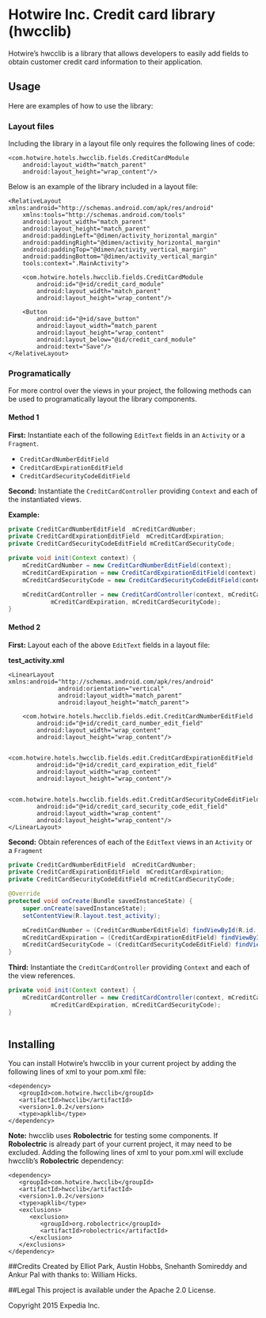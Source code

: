 # Hotwire Inc. Credit card library (hwcclib)

Hotwire’s hwcclib is a library that allows developers to easily add fields to obtain customer credit card information to their application.

## Usage

Here are examples of how to use the library:

### Layout files
Including the library in a layout file only requires the following lines of code:

```
<com.hotwire.hotels.hwcclib.fields.CreditCardModule
    android:layout_width="match_parent"
    android:layout_height="wrap_content"/>
```

Below is an example of the library included in a layout file:

```
<RelativeLayout xmlns:android="http://schemas.android.com/apk/res/android"
    xmlns:tools="http://schemas.android.com/tools"
    android:layout_width="match_parent"
    android:layout_height="match_parent"
    android:paddingLeft="@dimen/activity_horizontal_margin"
    android:paddingRight="@dimen/activity_horizontal_margin"
    android:paddingTop="@dimen/activity_vertical_margin"
    android:paddingBottom="@dimen/activity_vertical_margin"
    tools:context=".MainActivity">

    <com.hotwire.hotels.hwcclib.fields.CreditCardModule
        android:id="@+id/credit_card_module"
        android:layout_width="match_parent"
        android:layout_height="wrap_content"/>

    <Button
        android:id="@+id/save_button"
        android:layout_width=“match_parent
        android:layout_height="wrap_content"
        android:layout_below="@id/credit_card_module"
        android:text="Save"/>
</RelativeLayout>
```

### Programatically

For more control over the views in your project, the following methods can be used to programatically layout the library components.

#### Method 1

**First:** Instantiate each of the following `EditText` fields in an `Activity` or a `Fragment`.

- `CreditCardNumberEditField`
- `CreditCardExpirationEditField`
- `CreditCardSecurityCodeEditField`

**Second:** Instantiate the `CreditCardController` providing `Context` and each of the instantiated views.

**Example:**

```java
private CreditCardNumberEditField  mCreditCardNumber;
private CreditCardExpirationEditField  mCreditCardExpiration;
private CreditCardSecurityCodeEditField mCreditCardSecurityCode;

private void init(Context context) {
    mCreditCardNumber = new CreditCardNumberEditField(context);
    mCreditCardExpiration = new CreditCardExpirationEditField(context);
    mCreditCardSecurityCode = new CreditCardSecurityCodeEditField(context);

    mCreditCardController = new CreditCardController(context, mCreditCardNumber,
            mCreditCardExpiration, mCreditCardSecurityCode);
}
```

#### Method 2

**First:** Layout each of the above `EditText` fields in a layout file:

**test_activity.xml**
```
<LinearLayout xmlns:android="http://schemas.android.com/apk/res/android"
              android:orientation="vertical"
              android:layout_width="match_parent"
              android:layout_height="match_parent">

    <com.hotwire.hotels.hwcclib.fields.edit.CreditCardNumberEditField
        android:id="@+id/credit_card_number_edit_field"
        android:layout_width="wrap_content"
        android:layout_height="wrap_content"/>
    
    <com.hotwire.hotels.hwcclib.fields.edit.CreditCardExpirationEditField
        android:id="@+id/credit_card_expiration_edit_field"
        android:layout_width="wrap_content"
        android:layout_height="wrap_content"/>
    
    <com.hotwire.hotels.hwcclib.fields.edit.CreditCardSecurityCodeEditField
        android:id="@+id/credit_card_security_code_edit_field"
        android:layout_width="wrap_content"
        android:layout_height="wrap_content"/>
</LinearLayout>
```

**Second:** Obtain references of each of the `EditText` views in an `Activity` or a `Fragment`

```java
private CreditCardNumberEditField  mCreditCardNumber;
private CreditCardExpirationEditField  mCreditCardExpiration;
private CreditCardSecurityCodeEditField mCreditCardSecurityCode;

@Override
protected void onCreate(Bundle savedInstanceState) {
    super.onCreate(savedInstanceState);
    setContentView(R.layout.test_activity);

    mCreditCardNumber = (CreditCardNumberEditField) findViewById(R.id. credit_card_number_edit_field);
    mCreditCardExpiration = (CreditCardExpirationEditField) findViewById(R.id. credit_card_expiration_edit_field);
    mCreditCardSecurityCode = (CreditCardSecurityCodeEditField) findViewById(R.id.credit_card_security_code_edit_field);
}
```

**Third:** Instantiate the `CreditCardController` providing `Context` and each of the view references.

```java
private void init(Context context) {
    mCreditCardController = new CreditCardController(context, mCreditCardNumber,
            mCreditCardExpiration, mCreditCardSecurityCode);
}
      
```
## Installing

You can install Hotwire’s hwcclib in your current project by adding the following lines of xml to your pom.xml file:

```
<dependency>
   <groupId>com.hotwire.hwcclib</groupId>
   <artifactId>hwcclib</artifactId>
   <version>1.0.2</version>
   <type>apklib</type>
</dependency>
```

**Note:** hwcclib uses **Robolectric** for testing some components. If **Robolectric** is already part of your current project, it may need to be excluded. Adding the following lines of xml to your pom.xml will exclude hwcclib’s **Robolectric** dependency:

```
<dependency>
   <groupId>com.hotwire.hwcclib</groupId>
   <artifactId>hwcclib</artifactId>
   <version>1.0.2</version>
   <type>apklib</type>
   <exclusions>
      <exclusion>
         <groupId>org.robolectric</groupId>
         <artifactId>robolectric</artifactId>
      </exclusion>
   </exclusions>
</dependency>
```

##Credits
Created by Elliot Park, Austin Hobbs, Snehanth Somireddy and Ankur Pal with thanks to: William Hicks.

##Legal
This project is available under the Apache 2.0 License.

Copyright 2015 Expedia Inc.